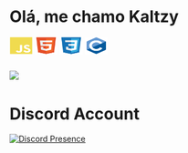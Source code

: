   <h1>Olá, me chamo Kaltzy</h1>

  <img align="center" alt="Js" height="30" width="40" src="https://raw.githubusercontent.com/devicons/devicon/master/icons/javascript/javascript-plain.svg">  <img align="center" alt="HTML" height="30" width="40" src="https://raw.githubusercontent.com/devicons/devicon/master/icons/html5/html5-original.svg"> <img align="center" alt="CSS" height="30" width="40" src="https://raw.githubusercontent.com/devicons/devicon/master/icons/css3/css3-original.svg"> <img align="center" alt="C" height="30" width="40" src="https://raw.githubusercontent.com/devicons/devicon/master/icons/c/c-original.svg">
## <div> 
  <a href="https://www.instagram.com/maltratopretas/" target="_blank"><img src="https://img.shields.io/badge/-Instagram-%23E4405F?style=for-the-badge&logo=instagram&logoColor=white" target="_blank"></a>

 <h1>Discord Account</h1>

[![Discord Presence](https://lanyard.cnrad.dev/api/533689870699331584?bg=18191c&borderRadius=15px&animated=true&idleMessage=No+momento+não+estou+fazendo+nada.&hideDiscrim=true)](https://discord.com/users/533689870699331584)

